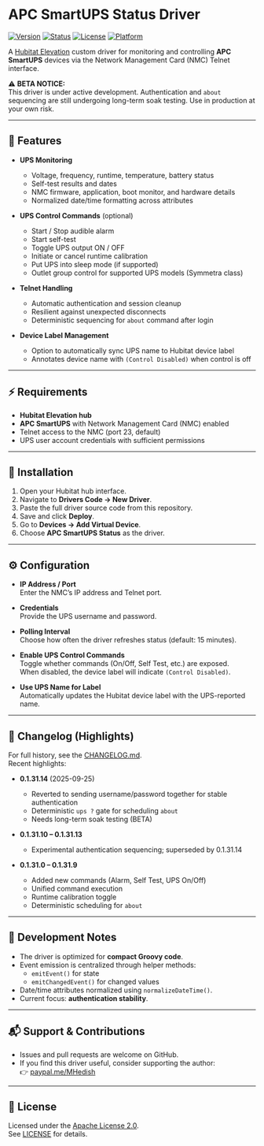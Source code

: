 # APC SmartUPS Status Driver

[![Version](https://img.shields.io/badge/version-0.1.31.14-blue.svg)](./CHANGELOG.md)
[![Status](https://img.shields.io/badge/release-BETA-orange.svg)](./CHANGELOG.md)
[![License](https://img.shields.io/badge/license-Apache%202.0-green.svg)](./LICENSE)
[![Platform](https://img.shields.io/badge/platform-Hubitat-lightgrey.svg)](https://hubitat.com/)

A [Hubitat Elevation](https://hubitat.com/) custom driver for monitoring and controlling **APC SmartUPS** devices via the Network Management Card (NMC) Telnet interface.

⚠️ **BETA NOTICE:**  
This driver is under active development. Authentication and `about` sequencing are still undergoing long-term soak testing. Use in production at your own risk.

---

## 📌 Features

- **UPS Monitoring**
  - Voltage, frequency, runtime, temperature, battery status
  - Self-test results and dates
  - NMC firmware, application, boot monitor, and hardware details
  - Normalized date/time formatting across attributes

- **UPS Control Commands** (optional)
  - Start / Stop audible alarm
  - Start self-test
  - Toggle UPS output ON / OFF
  - Initiate or cancel runtime calibration
  - Put UPS into sleep mode (if supported)
  - Outlet group control for supported UPS models (Symmetra class)

- **Telnet Handling**
  - Automatic authentication and session cleanup
  - Resilient against unexpected disconnects
  - Deterministic sequencing for `about` command after login

- **Device Label Management**
  - Option to automatically sync UPS name to Hubitat device label
  - Annotates device name with `(Control Disabled)` when control is off

---

## ⚡ Requirements

- **Hubitat Elevation hub**
- **APC SmartUPS** with Network Management Card (NMC) enabled
- Telnet access to the NMC (port 23, default)
- UPS user account credentials with sufficient permissions

---

## 🔧 Installation

1. Open your Hubitat hub interface.
2. Navigate to **Drivers Code → New Driver**.
3. Paste the full driver source code from this repository.
4. Save and click **Deploy**.
5. Go to **Devices → Add Virtual Device**.
6. Choose **APC SmartUPS Status** as the driver.

---

## ⚙️ Configuration

- **IP Address / Port**  
  Enter the NMC’s IP address and Telnet port.

- **Credentials**  
  Provide the UPS username and password.

- **Polling Interval**  
  Choose how often the driver refreshes status (default: 15 minutes).

- **Enable UPS Control Commands**  
  Toggle whether commands (On/Off, Self Test, etc.) are exposed.  
  When disabled, the device label will indicate `(Control Disabled)`.

- **Use UPS Name for Label**  
  Automatically updates the Hubitat device label with the UPS-reported name.

---

## 📜 Changelog (Highlights)

For full history, see the [CHANGELOG.md](./CHANGELOG.md).  
Recent highlights:

- **0.1.31.14** (2025-09-25)  
  - Reverted to sending username/password together for stable authentication  
  - Deterministic `ups ?` gate for scheduling `about`  
  - Needs long-term soak testing (BETA)

- **0.1.31.10 – 0.1.31.13**  
  - Experimental authentication sequencing; superseded by 0.1.31.14

- **0.1.31.0 – 0.1.31.9**  
  - Added new commands (Alarm, Self Test, UPS On/Off)  
  - Unified command execution  
  - Runtime calibration toggle  
  - Deterministic scheduling for `about`  

---

## 🧪 Development Notes

- The driver is optimized for **compact Groovy code**.  
- Event emission is centralized through helper methods:
  - `emitEvent()` for state
  - `emitChangedEvent()` for changed values
- Date/time attributes normalized using `normalizeDateTime()`.
- Current focus: **authentication stability**.

---

## 📬 Support & Contributions

- Issues and pull requests are welcome on GitHub.  
- If you find this driver useful, consider supporting the author:  
  👉 [paypal.me/MHedish](https://paypal.me/MHedish)

---

## 📄 License

Licensed under the [Apache License 2.0](https://www.apache.org/licenses/LICENSE-2.0).  
See [LICENSE](./LICENSE) for details.

